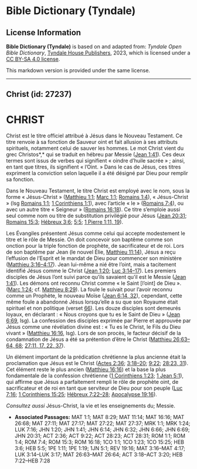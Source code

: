 # Bible Dictionary (Tyndale)

## License Information

**Bible Dictionary (Tyndale)** is based on and adapted from: _Tyndale Open Bible Dictionary_, [Tyndale House Publishers](https://tyndaleopenresources.com/), 2023, which is licensed under a [CC BY-SA 4.0 license](https://creativecommons.org/licenses/by-sa/4.0/legalcode.en).

This markdown version is provided under the same license.



--------------------------------

## Christ (id: 27237)

CHRIST
======

Christ est le titre officiel attribué à Jésus dans le Nouveau Testament. Ce titre renvoie à sa fonction de Sauveur oint et fait allusion à ses attributs spirituels, notamment celui de sauver les hommes. Le mot Christ vient du grec Christos*,* qui se traduit en hébreu par Messie ([Jean 1:41](https://ref.ly/John1:41)). Ces deux termes sont issus de verbes qui signifient « oindre d’huile sacrée » ; ainsi, en tant que titres, ils signifient « l’Oint. » Dans le cas de Jésus, ces titres expriment la conviction selon laquelle il a été désigné par Dieu pour remplir sa fonction.

Dans le Nouveau Testament, le titre Christ est employé avec le nom, sous la forme « Jésus\-Christ » ([Matthieu 1:1](https://ref.ly/Matt1:1); [Marc 1:1](https://ref.ly/Mark1:1); [Romains 1:4](https://ref.ly/Rom1:4)), « Jésus\-Christ » (lsg [Romains 1:1](https://ref.ly/Rom1:1); [1 Corinthiens 1:1](https://ref.ly/1Cor1:1)), avec l’article « le » ([Romains 7:4](https://ref.ly/Rom7:4)), ou avec un autre titre « Seigneur » ([Romains 16:18](https://ref.ly/Rom16:18)). Ce titre s’emploie aussi seul comme nom ou titre de substitution privilégié pour Jésus ([Jean 20:31](https://ref.ly/John20:31); [Romains 15:3](https://ref.ly/Rom15:3); [Hébreux 3:6](https://ref.ly/Heb3:6); [5:5](https://ref.ly/Heb5:5); [1 Pierre 1:11, 19](https://ref.ly/1Pet1:11,1Pet1:19)).

Les Évangiles présentent Jésus comme celui qui accepte modestement le titre et le rôle de Messie. On doit concevoir son baptême comme son onction pour la triple fonction de prophète, de sacrificateur et de roi. Lors de son baptême par Jean (le nouvel Élie, [Matthieu 11:14](https://ref.ly/Matt11:14)), Jésus a reçu l’effusion de l’Esprit et le mandat de Dieu pour commencer son ministère ([Matthieu 3:16–4:17](https://ref.ly/Matt3:16-Matt4:17)). Jean lui\-même a nié être l’oint, mais a tacitement identifié Jésus comme le Christ ([Jean 1:20](https://ref.ly/John1:20); [Luc 3:14–17](https://ref.ly/Luke3:14-Luke3:17)). Les premiers disciples de Jésus l’ont suivi parce qu’ils savaient qu’il est le Messie ([Jean 1:41](https://ref.ly/John1:41)). Les démons ont reconnu Christ comme « le Saint \[l’oint] de Dieu ». ([Marc 1:24](https://ref.ly/Mark1:24); cf. [Matthieu 8:29](https://ref.ly/Matt8:29)). La foule le suivait pour l’avoir reconnu comme un Prophète, le nouveau Moïse ([Jean 6:14, 32](https://ref.ly/John6:14,John6:32)), cependant, cette même foule a abandonné Jésus lorsqu’elle a su que son Royaume était spirituel et non politique (verset [66](https://ref.ly/John6:66)). Les douze disciples sont demeurés loyaux, en déclarant : « Nous croyons que tu es le Saint de Dieu » ([Jean 6:69](https://ref.ly/John6:69), lsg). La confession des disciples exprimée par Pierre et approuvée par Jésus comme une révélation divine est : « Tu es le Christ, le Fils du Dieu vivant » ([Matthieu 16:16](https://ref.ly/Matt16:16), lsg). Lors de son procès, le facteur décisif de la condamnation de Jésus a été sa prétention d’être le Christ ([Matthieu 26:63–64, 68](https://ref.ly/Matt26:63-Matt26:64,Matt26:68); [27:11, 17, 22, 37](https://ref.ly/Matt27:11,Matt27:17,Matt27:22,Matt27:37)).

Un élément important de la prédication chrétienne la plus ancienne était la proclamation que Jésus est le Christ ([Actes 2:36](https://ref.ly/Acts2:36); [3:18–20](https://ref.ly/Acts3:18-Acts3:20); [9:22](https://ref.ly/Acts9:22); [28:23, 31](https://ref.ly/Acts28:23,Acts28:31)). Cet élément reste le plus ancien ([Matthieu 16:16](https://ref.ly/Matt16:16)) et la base la plus fondamentale de la confession chrétienne ([1 Corinthiens 1:23](https://ref.ly/1Cor1:23); [1 Jean 5:1](https://ref.ly/1John5:1)), qui affirme que Jésus a parfaitement rempli le rôle de prophète oint, de sacrificateur et de roi en tant que serviteur de Dieu pour son peuple ([Luc 7:16](https://ref.ly/Luke7:16); [1 Corinthiens 15:25](https://ref.ly/1Cor15:25); [Hébreux 7:22–28](https://ref.ly/Heb7:22-Heb7:28); [Apocalypse 19:16](https://ref.ly/Rev19:16)).

*Consultez aussi* Jésus\-Christ, la vie et les enseignements du; Messie.

* **Associated Passages:** MAT 1:1; MAT 8:29; MAT 11:14; MAT 16:16; MAT 26:68; MAT 27:11; MAT 27:17; MAT 27:22; MAT 27:37; MRK 1:1; MRK 1:24; LUK 7:16; JHN 1:20; JHN 1:41; JHN 6:14; JHN 6:32; JHN 6:66; JHN 6:69; JHN 20:31; ACT 2:36; ACT 9:22; ACT 28:23; ACT 28:31; ROM 1:1; ROM 1:4; ROM 7:4; ROM 15:3; ROM 16:18; 1CO 1:1; 1CO 1:23; 1CO 15:25; HEB 3:6; HEB 5:5; 1PE 1:11; 1PE 1:19; 1JN 5:1; REV 19:16; MAT 3:16–MAT 4:17; LUK 3:14–LUK 3:17; MAT 26:63–MAT 26:64; ACT 3:18–ACT 3:20; HEB 7:22–HEB 7:28

